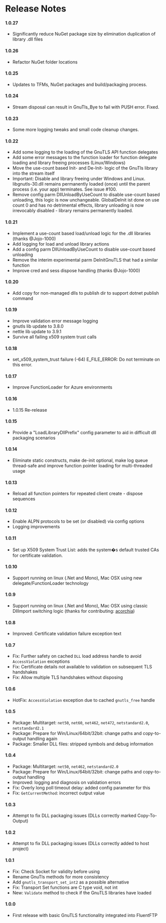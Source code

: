 # Release Notes

#### 1.0.27
  - Significantly reduce NuGet package size by elimination duplication of library .dll files

#### 1.0.26
  - Refactor NuGet folder locations

#### 1.0.25
  - Updates to TFMs, NuGet packages and build/packaging process.

#### 1.0.24
  - Stream disposal can result in GnuTls_Bye to fail with PUSH error. Fixed.

#### 1.0.23
  - Some more logging tweaks and small code cleanup changes.

#### 1.0.22
  - Add some logging to the loading of the GnuTLS API function delegates
  - Add some error messages to the function loader for function delegate loading and library
    freeing processes (Linux/Windows)
  - Move the use-count based Init- and De-Init- logic of the GnuTls library into the stream itself
  - Important: Disable and library freeing under Windows and Linux. libgnutls-30.dll remains 
    permanently loaded (once) until the parent process (i.e. your app) terminates.
    See issue #100.
  - Remove config parm DllUnloadByUseCount to disable use-count based unloading, this logic is now
    unchangeable. GlobalDeInit ist done on use count 0 and has no detrimental effects, library unloading
    is now irrevocably disabled - library remains permanently loaded.

#### 1.0.21
  - Implement a use-count based load/unload logic for the .dll libraries (thanks @Jojo-1000)
  - Add logging for load and unload library actions
  - Add a config parm DllUnloadByUseCount to disable use-count based unloading
  - Remove the interim experimental parm DeInitGnuTLS that had a similar function
  - Improve cred and sess dispose handling (thanks @Jojo-1000)

#### 1.0.20
  - Add copy for non-managed dlls to publish dir to support dotnet publish command

#### 1.0.19
  - Improve validation error message logging
  - gnutls lib update to 3.8.0
  - nettle lib update to 3.9.1
  - Survive all failing x509 system trust calls

#### 1.0.18
  - set_x509_system_trust failure (-64) E_FILE_ERROR: Do not terminate on this error.

#### 1.0.17
  - Improve FunctionLoader for Azure environments

#### 1.0.16
  - 1.0.15 Re-release

#### 1.0.15
  - Provide a "LoadLibraryDllPrefix" config parameter to aid in difficult dll packaging 
    scenarios

#### 1.0.14
  - Eliminate static constructs, make de-init optional, make log queue thread-safe
    and improve function pointer loading for multi-threaded usage

#### 1.0.13
  - Reload all function pointers for repeated client create - dispose sequences

#### 1.0.12
  - Enable ALPN protocols to be set (or disabled) via config options
  - Logging improvements

#### 1.0.11
  - Set up X509 System Trust List: adds the system�s default trusted CAs
    for certificate validation.

#### 1.0.10
  - Support running on linux (.Net and Mono), Mac OSX
    using new delegate/FunctionLoader technology

#### 1.0.9
  - Support running on linux (.Net and Mono), Mac OSX
    using classic DllImport switching logic (thanks for contributing: [acorchia](/acorchia))

#### 1.0.8
 - Improved: Certificate validation failure exception text

#### 1.0.7
 - Fix: Further safety on cached `DLL` load address handle to avoid `AccessViolation` exceptions
 - Fix: Certificate details not available to validation on subsequent TLS handshakes
 - Fix: Allow multiple TLS handshakes without disposing

#### 1.0.6
 - HotFix: `AccessViolation` exception due to cached `gnutls_free` handle

#### 1.0.5
 - Package: Multitarget: `net50`, `net60`, `net462`, `net472`, `netstandard2.0`, `netstandard2.1`
 - Package: Prepare for Win/Linux/64bit/32bit: change paths and copy-to-output handling again
 - Package: Smaller DLL files: stripped symbols and debug information

#### 1.0.4
 - Package: Multitarget: `net50`, `net462`, `netstandard2.0`
 - Package: Prepare for Win/Linux/64bit/32bit: change paths and copy-to-output handling
 - Improved: logging and diagnosis on validation errors
 - Fix: Overly long poll timeout delay: added config parameter for this
 - Fix: `GetCurrentMethod`: incorrect output value

#### 1.0.3
 - Attempt to fix DLL packaging issues (DLLs correctly marked Copy-To-Output)

#### 1.0.2
 - Attempt to fix DLL packaging issues (DLLs correctly added to host project)

#### 1.0.1
 - Fix: Check Socket for validity before using
 - Rename GnuTls methods for more consistency
 - Add `gnutls_transport_set_int2` as a possible alternative
 - Fix: Transport Set functions are C type void, not int
 - New: `Validate` method to check if the GnuTLS libraries have loaded

#### 1.0.0
 - First release with basic GnuTLS functionality integrated into FluentFTP